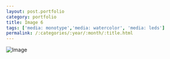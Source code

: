 ```yaml
---
layout: post.portfolio
category: portfolio
title: Image 6
tags: ['media: monotype','media: watercolor', 'media: leds']
permalink: /:categories/:year/:month/:title.html
---
```


![Image](http://placehold.it/200?text=6)